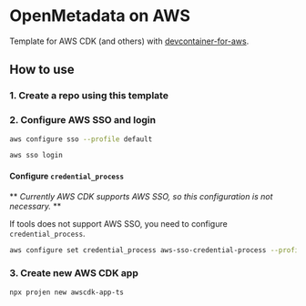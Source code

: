 # OpenMetadata on AWS

Template for AWS CDK (and others) with [devcontainer-for-aws](https://github.com/mats16/devcontainer-for-aws).

## How to use

### 1. Create a repo using this template

### 2. Configure AWS SSO and login

```bash
aws configure sso --profile default

aws sso login
```

#### Configure `credential_process`

** *Currently AWS CDK supports AWS SSO, so this configuration is not necessary.* **

If tools does not support AWS SSO, you need to configure `credential_process`.

```sh
aws configure set credential_process aws-sso-credential-process --profile default
```

### 3. Create new AWS CDK app

```bash
npx projen new awscdk-app-ts
````
